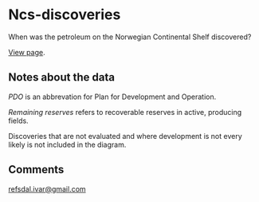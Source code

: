 Ncs-discoveries
===============

When was the petroleum on the Norwegian Continental Shelf discovered?

[View page](http://ivarref.github.io/ncs-discoveries/).

Notes about the data
--------------------

_PDO_ is an abbrevation for Plan for Development and Operation.

_Remaining reserves_ refers to recoverable reserves in active, producing fields.

Discoveries that are not evaluated and where development is not every likely is not included in the diagram.


Comments
--------
refsdal.ivar@gmail.com

